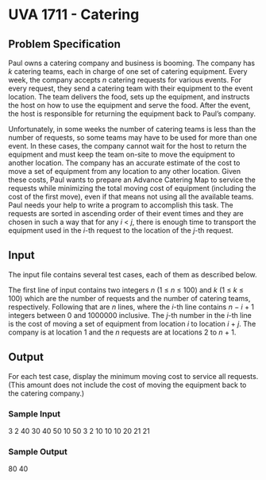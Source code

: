 
# UVA 1711 - Catering

## Problem Specification

Paul owns a catering company and business is booming. The company has *k*
catering teams, each in charge of one set of catering equipment. Every
week, the company accepts *n* catering requests for various events.
For every request, they send a catering team with their equipment to the
event location. The team delivers the food, sets up the equipment, and instructs
the host on how to use the equipment and serve the food. After the event, the
host is responsible for returning the equipment back to Paul’s company.

Unfortunately, in some weeks the number of catering teams is less than the number
of requests, so some teams may have to be used for more than one event. In these
cases, the company cannot wait for the host to return the equipment and must keep
the team on-site to move the equipment to another location. The company has an
accurate estimate of the cost to move a set of equipment from any location to any
other location. Given these costs, Paul wants to prepare an Advance Catering Map
to service the requests while minimizing the total moving cost of equipment
(including the cost of the first move), even if that means not using all the
available teams. Paul needs your help to write a program to accomplish this task.
The requests are sorted in ascending order of their event times and they are
chosen in such a way that for any *i* < *j*, there is enough time to
transport the equipment used in the *i*-th request to the location of the
*j*-th request.

## Input

The input file contains several test cases, each of them as described below.

The first line of input contains two integers *n* (1 ≤ *n* ≤ 100) and *k*
(1 ≤ *k* ≤ 100) which are the number of requests and the number of catering
teams, respectively. Following that are *n* lines, where the *i*-th line contains
*n* − *i* + 1 integers between 0 and 1000000 inclusive. The *j*-th number in
the *i*-th line is the cost of moving a set of equipment from location *i* to
location *i* + *j*. The company is at location 1 and the *n* requests are at
locations 2 to *n* + 1.

## Output

For each test case, display the minimum moving cost to service all requests.
(This amount does not include the cost of moving the equipment back to the
catering company.)

### Sample Input

3 2
40 30 40
50 10
50
3 2
10 10 10
20 21
21

### Sample Output
80
40
